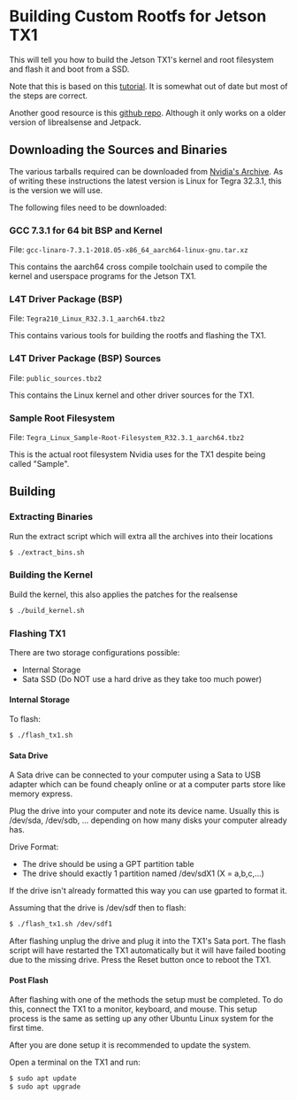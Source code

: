 # Building Custom Rootfs for Jetson TX1

This will tell you how to build the Jetson TX1's kernel and root filesystem and
flash it and boot from a SSD.

Note that this is based on this [tutorial](https://developer.ridgerun.com/wiki/index.php?title=JetsonTX2/Getting_Started/Compiling_Jetson_TX2_source_code).
It is somewhat out of date but most of the steps are correct.

Another good resource is this [github repo](https://github.com/jetsonhacks/buildLibrealsense2TX).
Although it only works on a older version of librealsense and Jetpack.

## Downloading the Sources and Binaries

The various tarballs required can be downloaded from [Nvidia's Archive](https://developer.nvidia.com/embedded/linux-tegra-archive).
As of writing these instructions the latest version is Linux for Tegra 32.3.1,
this is the version we will use.

The following files need to be downloaded:

### GCC 7.3.1 for 64 bit BSP and Kernel

File: `gcc-linaro-7.3.1-2018.05-x86_64_aarch64-linux-gnu.tar.xz`

This contains the aarch64 cross compile toolchain used to compile the kernel
and userspace programs for the Jetson TX1.

### L4T Driver Package (BSP)

File: `Tegra210_Linux_R32.3.1_aarch64.tbz2`

This contains various tools for building the rootfs and flashing the TX1.

### L4T Driver Package (BSP) Sources

File: `public_sources.tbz2`

This contains the Linux kernel and other driver sources for the TX1.

### Sample Root Filesystem

File: `Tegra_Linux_Sample-Root-Filesystem_R32.3.1_aarch64.tbz2`

This is the actual root filesystem Nvidia uses for the TX1 despite being called
"Sample".


## Building

### Extracting Binaries

Run the extract script which will extra all the archives into their locations

```sh
$ ./extract_bins.sh
```

### Building the Kernel

Build the kernel, this also applies the patches for the realsense

```sh
$ ./build_kernel.sh
```

### Flashing TX1

There are two storage configurations possible:
- Internal Storage
- Sata SSD (Do NOT use a hard drive as they take too much power)

#### Internal Storage

To flash:

```sh
$ ./flash_tx1.sh
```

#### Sata Drive

A Sata drive can be connected to your computer using a Sata to USB adapter
which can be found cheaply online or at a computer parts store like memory express.

Plug the drive into your computer and note its device name.
Usually this is /dev/sda, /dev/sdb, ... depending on how many
disks your computer already has.

Drive Format:
- The drive should be using a GPT partition table
- The drive should exactly 1 partition named /dev/sdX1 (X = a,b,c,...)

If the drive isn't already formatted this way you can use gparted to format it.

Assuming that the drive is /dev/sdf then to flash:

```sh
$ ./flash_tx1.sh /dev/sdf1
```

After flashing unplug the drive and plug it into the TX1's Sata port.
The flash script will have restarted the TX1 automatically but it will have
failed booting due to the missing drive. Press the Reset button once to reboot the TX1.

#### Post Flash

After flashing with one of the methods the setup must be completed.
To do this, connect the TX1 to a monitor, keyboard, and mouse. This setup process
is the same as setting up any other Ubuntu Linux system for the first time.

After you are done setup it is recommended to update the system.

Open a terminal on the TX1 and run:
```sh
$ sudo apt update
$ sudo apt upgrade
```
